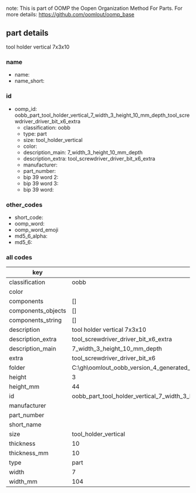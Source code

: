 #   

note: This is part of OOMP the Oopen Organization Method For Parts. For more details: https://github.com/oomlout/oomp_base

##  part details



tool holder vertical 7x3x10

### name
* name: 
* name_short: 
### id
* oomp_id: oobb_part_tool_holder_vertical_7_width_3_height_10_mm_depth_tool_screwdriver_driver_bit_x6_extra
  * classification: oobb
  * type: part
  * size: tool_holder_vertical
  * color: 
  * description_main: 7_width_3_height_10_mm_depth
  * description_extra: tool_screwdriver_driver_bit_x6_extra
  * manufacturer: 
  * part_number: 
  * bip 39 word 2: 
  * bip 39 word 3: 
  * bip 39 word: 

### other_codes
* short_code: 
* oomp_word: 
* oomp_word_emoji 
* md5_6_alpha: 
* md5_6: 









### all codes 
| key | value |  
| --- | --- |  
| classification | oobb |  
| color |  |  
| components | [] |  
| components_objects | [] |  
| components_string | [] |  
| description | tool holder vertical 7x3x10 |  
| description_extra | tool_screwdriver_driver_bit_x6_extra |  
| description_main | 7_width_3_height_10_mm_depth |  
| extra | tool_screwdriver_driver_bit_x6 |  
| folder | C:\gh\oomlout_oobb_version_4_generated_parts\things\oobb_part_tool_holder_vertical_7_width_3_height_10_mm_depth_tool_screwdriver_driver_bit_x6_extra |  
| height | 3 |  
| height_mm | 44 |  
| id | oobb_part_tool_holder_vertical_7_width_3_height_10_mm_depth_tool_screwdriver_driver_bit_x6_extra |  
| manufacturer |  |  
| part_number |  |  
| short_name |  |  
| size | tool_holder_vertical |  
| thickness | 10 |  
| thickness_mm | 10 |  
| type | part |  
| width | 7 |  
| width_mm | 104 |  
